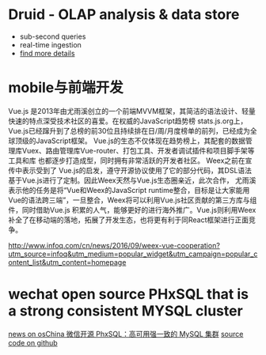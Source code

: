 # Druid - OLAP analysis & data store
* sub-second queries
* real-time ingestion
* [find more details](http://static.druid.io/docs/druid.pdf)
	   
	
# mobile与前端开发
	
Vue.js 是2013年由尤雨溪创立的一个前端MVVM框架，其简洁的语法设计、轻量快速的特点深受技术社区的喜爱。在权威的JavaScript趋势榜 stats.js.org上，Vue.js已经蹿升到了总榜的前30位且持续排在日/周/月度榜单的前列，已经成为全球顶级的JavaScript框架。 Vue.js的生态不仅体现在趋势榜上，其配套的数据管理库Vuex、路由管理库Vue-router、打包工具、开发者调试插件和项目脚手架等工具和库 也都逐步打造成型，同时拥有非常活跃的开发者社区。
Weex之前在宣传中表示受到了 Vue.js的启发，遵守开源协议使用了它的部分代码，其DSL语法基于Vue.js进行了定制。因此Weex天然与Vue.js生态圈亲近，此次合作， 尤雨溪表示他的任务是将“Vue和Weex的JavaScript runtime整合，目标是让大家能用Vue的语法跨三端”，一旦整合，Weex将可以利用Vue.js社区贡献的第三方库与组件，同时借助Vue.js 积累的人气，能够更好的进行海外推广。Vue.js则利用Weex补全了在移动端的落地，拓展了开发生态，也将更有利于同React框架进行正面竞争。
	
<http://www.infoq.com/cn/news/2016/09/weex-vue-cooperation?utm_source=infoq&utm_medium=popular_widget&utm_campaign=popular_content_list&utm_content=homepage>
	
# wechat open source PHxSQL that is a strong consistent MYSQL cluster
[news on osChina 微信开源 PhxSQL：高可用强一致的 MySQL 集群](http://www.oschina.net/news/76658/tecent-wechat-opensource-phxsql?p=1)
[source code on github](https://github.com/tencent-wechat/phxsql)
